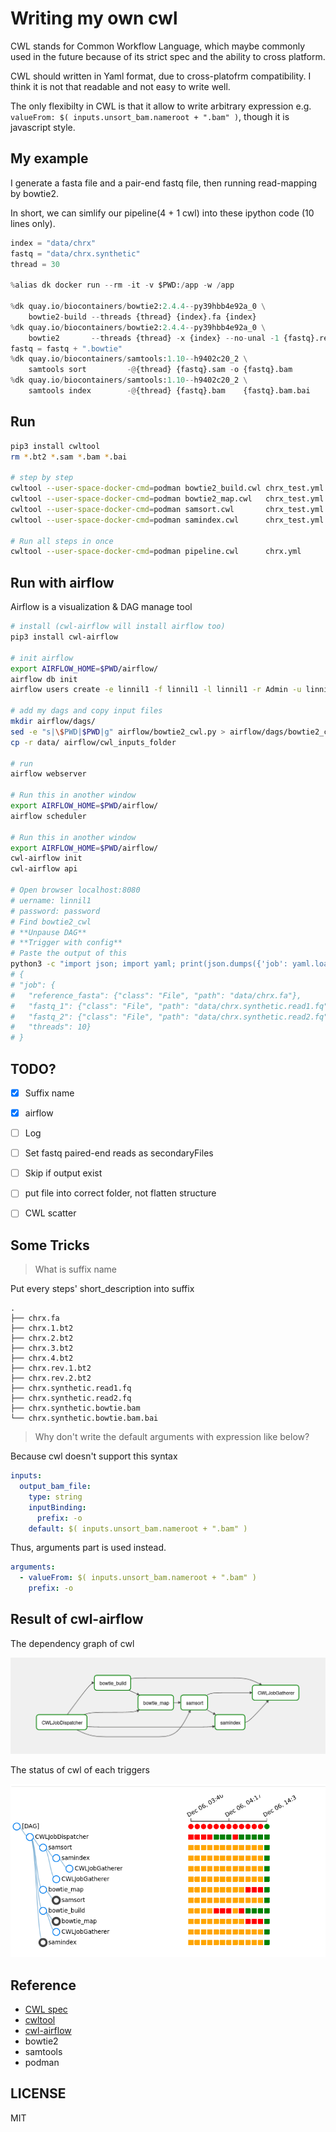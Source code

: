 # Writing my own cwl

CWL stands for Common Workflow Language,
which maybe commonly used in the future 
because of its strict spec and the ability to cross platform.

CWL should written in Yaml format, due to cross-platofrm compatibility.
I think it is not that readable and not easy to write well.

The only flexibilty in CWL is that it allow to write arbitrary expression
e.g. `valueFrom: $( inputs.unsort_bam.nameroot + ".bam" )`, though it is javascript style.

## My example
I generate a fasta file and a pair-end fastq file, then running read-mapping by bowtie2.

In short, we can simlify our pipeline(4 + 1 cwl) into these ipython code (10 lines only).

``` python
index = "data/chrx"
fastq = "data/chrx.synthetic"
thread = 30

%alias dk docker run --rm -it -v $PWD:/app -w /app

%dk quay.io/biocontainers/bowtie2:2.4.4--py39hbb4e92a_0 \
    bowtie2-build --threads {thread} {index}.fa {index}
%dk quay.io/biocontainers/bowtie2:2.4.4--py39hbb4e92a_0 \
    bowtie2       --threads {thread} -x {index} --no-unal -1 {fastq}.read1.fq -2 {fastq}.read2.fq -S {fastq}.bowtie.sam
fastq = fastq + ".bowtie"
%dk quay.io/biocontainers/samtools:1.10--h9402c20_2 \
    samtools sort         -@{thread} {fastq}.sam -o {fastq}.bam
%dk quay.io/biocontainers/samtools:1.10--h9402c20_2 \
    samtools index        -@{thread} {fastq}.bam    {fastq}.bam.bai
```

## Run
``` bash
pip3 install cwltool
rm *.bt2 *.sam *.bam *.bai

# step by step
cwltool --user-space-docker-cmd=podman bowtie2_build.cwl chrx_test.yml
cwltool --user-space-docker-cmd=podman bowtie2_map.cwl   chrx_test.yml
cwltool --user-space-docker-cmd=podman samsort.cwl       chrx_test.yml
cwltool --user-space-docker-cmd=podman samindex.cwl      chrx_test.yml

# Run all steps in once
cwltool --user-space-docker-cmd=podman pipeline.cwl      chrx.yml
```

## Run with airflow

Airflow is a visualization & DAG manage tool

``` bash
# install (cwl-airflow will install airflow too)
pip3 install cwl-airflow

# init airflow
export AIRFLOW_HOME=$PWD/airflow/
airflow db init
airflow users create -e linnil1 -f linnil1 -l linnil1 -r Admin -u linnil1 -p password

# add my dags and copy input files
mkdir airflow/dags/
sed -e "s|\$PWD|$PWD|g" airflow/bowtie2_cwl.py > airflow/dags/bowtie2_cwl.py
cp -r data/ airflow/cwl_inputs_folder

# run
airflow webserver

# Run this in another window
export AIRFLOW_HOME=$PWD/airflow/
airflow scheduler

# Run this in another window
export AIRFLOW_HOME=$PWD/airflow/
cwl-airflow init
cwl-airflow api

# Open browser localhost:8080
# uername: linnil1
# password: password
# Find bowtie2_cwl
# **Unpause DAG**
# **Trigger with config**
# Paste the output of this
python3 -c "import json; import yaml; print(json.dumps({'job': yaml.load(open('chrx.yml'))}))"
# {
# "job": {
#   "reference_fasta": {"class": "File", "path": "data/chrx.fa"},
#   "fastq_1": {"class": "File", "path": "data/chrx.synthetic.read1.fq"},
#   "fastq_2": {"class": "File", "path": "data/chrx.synthetic.read2.fq"},
#   "threads": 10}
# }                                                                          
```

## TODO?
* [x] Suffix name
* [x] airflow
* [ ] Log
* [ ] Set fastq paired-end reads as secondaryFiles
* [ ] Skip if output exist
* [ ] put file into correct folder, not flatten structure
* [ ] CWL scatter


## Some Tricks

> What is suffix name

Put every steps' short_description into suffix
```
.
├── chrx.fa
├── chrx.1.bt2
├── chrx.2.bt2
├── chrx.3.bt2
├── chrx.4.bt2
├── chrx.rev.1.bt2
├── chrx.rev.2.bt2
├── chrx.synthetic.read1.fq
├── chrx.synthetic.read2.fq
├── chrx.synthetic.bowtie.bam
└── chrx.synthetic.bowtie.bam.bai
```


> Why don't write the default arguments with expression like below?

Because cwl doesn't support this syntax

``` yml
inputs:
  output_bam_file:
    type: string
    inputBinding:
      prefix: -o
    default: $( inputs.unsort_bam.nameroot + ".bam" )
```

Thus, arguments part is used instead.

``` yml
arguments:
  - valueFrom: $( inputs.unsort_bam.nameroot + ".bam" )
    prefix: -o
```

## Result of cwl-airflow

The dependency graph of cwl

![](https://raw.githubusercontent.com/linnil1/cwl_example/main/airflow/cwl-graph.png)

The status of cwl of each triggers

![](https://raw.githubusercontent.com/linnil1/cwl_example/main/airflow/cwl-status.png)


## Reference
* [CWL spec](https://www.commonwl.org/v1.2/Workflow.html)
* [cwltool](https://github.com/common-workflow-language/cwltool)
* [cwl-airflow](https://github.com/Barski-lab/cwl-airflow)
* bowtie2
* samtools
* podman


## LICENSE
MIT
